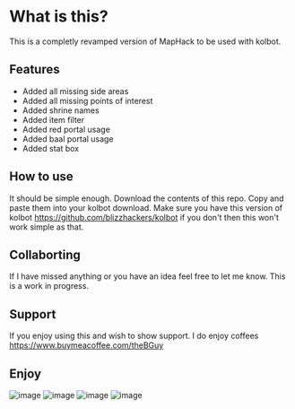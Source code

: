 # What is this?
This is a completly revamped version of MapHack to be used with kolbot.

## Features
- Added all missing side areas
- Added all missing points of interest
- Added shrine names
- Added item filter
- Added red portal usage
- Added baal portal usage
- Added stat box

## How to use
It should be simple enough. Download the contents of this repo. Copy and paste them into your kolbot download.
Make sure you have this version of kolbot https://github.com/blizzhackers/kolbot if you don't then this won't work simple as that.

## Collaborting
If I have missed anything or you have an idea feel free to let me know. This is a work in progress.

## Support
If you enjoy using this and wish to show support. I do enjoy coffees
https://www.buymeacoffee.com/theBGuy

## Enjoy

![image](https://user-images.githubusercontent.com/60308670/122955495-29f89980-d34e-11eb-92e2-a7c791644108.png)
![image](https://user-images.githubusercontent.com/60308670/123040709-2d2d6d00-d3c2-11eb-9b1b-bd882fbf0d9d.png)
![image](https://user-images.githubusercontent.com/60308670/123040821-62d25600-d3c2-11eb-8883-40361d86f450.png)
![image](https://user-images.githubusercontent.com/60308670/123040900-83021500-d3c2-11eb-8dda-ad2972dbed37.png)

